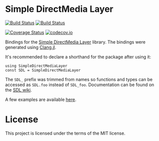 # Simple DirectMedia Layer

[![Build Status](https://travis-ci.org/jonathanBieler/SimpleDirectMediaLayer.jl.svg?branch=master)](https://travis-ci.org/jonathanBieler/SimpleDirectMediaLayer.jl)
[![Build Status](https://ci.appveyor.com/api/projects/status/kg3gx5ngbbewjstr?svg=true)](https://ci.appveyor.com/project/jonathanBieler/sdl2-jl)

[![Coverage Status](https://coveralls.io/repos/jonathanBieler/SimpleDirectMediaLayer.jl/badge.svg?branch=master&service=github)](https://coveralls.io/github/jonathanBieler/SimpleDirectMediaLayer.jl?branch=master)
[![codecov.io](http://codecov.io/github/jonathanBieler/SimpleDirectMediaLayer.jl/coverage.svg?branch=master)](http://codecov.io/github/jonathanBieler/SDLSimpleDirectMediaLayer2.jl?branch=master)

Bindings for the [Simple DirectMedia Layer](https://www.libsdl.org/) library. The bindings were generated using [Clang.jl](https://github.com/ihnorton/Clang.jl). 

It's recommended to declare a shorthand for the package after using it:

```
using SimpleDirectMediaLayer
const SDL = SimpleDirectMediaLayer
```

The `SDL_` prefix was trimmed from names so functions and types can be accessed as `SDL.foo` instead of `SDL_foo`. Documentation can be found on the [SDL wiki](https://wiki.libsdl.org/FrontPage).

A few examples are available [here](https://github.com/jonathanBieler/SimpleDirectMediaLayer.jl/blob/master/src/examples/).

# License
This project is licensed under the terms of the MIT license.

